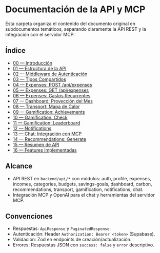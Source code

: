 # Documentación de la API y MCP

Esta carpeta organiza el contenido del documento original en subdocumentos temáticos, separando claramente la API REST y la integración con el servidor MCP.

## Índice

- [00 — Introducción](./00-Introduccion.md)
- [01 — Estructura de la API](./01-Estructura-API.md)
- [02 — Middleware de Autenticación](./02-Middleware-Autenticacion.md)
- [03 — Tipos Compartidos](./03-Tipos-Compartidos.md)
- [04 — Expenses: POST /api/expenses](./04-Expenses-POST.md)
- [05 — Expenses: GET /api/expenses](./05-Expenses-GET.md)
- [06 — Expenses: Gastos Recurrentes](./06-Expenses-Recurrentes.md)
- [07 — Dashboard: Proyección del Mes](./07-Dashboard-Proyeccion.md)
- [08 — Transport: Mapa de Calor](./08-Transport-Heatmap.md)
- [09 — Gamification: Achievements](./09-Gamification-Achievements.md)
- [10 — Gamification: Check](./10-Gamification-Check.md)
- [11 — Gamification: Leaderboard](./11-Gamification-Leaderboard.md)
- [12 — Notifications](./12-Notifications.md)
- [13 — Chat: Integración con MCP](./13-Chat-MCP-Integracion.md)
- [14 — Recommendations: Generate](./14-Recommendations-Generate.md)
- [15 — Resumen de API](./15-Resumen-API.md)
- [16 — Features Implementadas](./16-Features-Implementadas.md)

## Alcance

- API REST en `backend/api/*` con módulos: auth, profile, expenses, incomes, categories, budgets, savings-goals, dashboard, carbon, recommendations, transport, gamification, notifications, chat.
- Integración MCP y OpenAI para el chat y herramientas del servidor MCP.

## Convenciones

- Respuestas: `ApiResponse` y `PaginatedResponse`.
- Autenticación: Header `Authorization: Bearer <token>` (Supabase).
- Validación: Zod en endpoints de creación/actualización.
- Errores: Respuestas JSON con `success: false` y `error` descriptivo.
